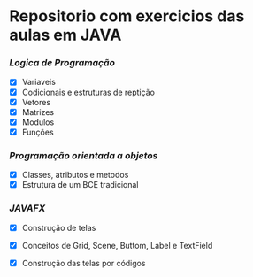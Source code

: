 # Repositorio com exercicios das aulas em JAVA

### *_Logica de Programação_*
- [x] Variaveis
- [x] Codicionais e estruturas de reptição
- [x] Vetores
- [x] Matrizes
- [x] Modulos
- [x] Funções 
 
### *_Programação orientada a objetos_*
- [x] Classes, atributos e metodos
- [x] Estrutura de um BCE tradicional

### *_JAVAFX_*
- [x] Construção de telas
- [x] Conceitos de Grid, Scene, Buttom, Label e TextField
- [x] Construção das telas por códigos  

